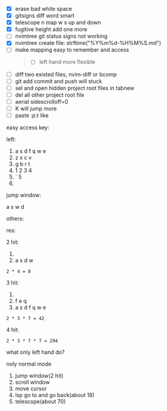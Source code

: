 - [x] erase bad white space
- [x] gitsigns diff word smart
- [x] telescope n map w s up and down
- [x] fugitive height add one more
- [ ] nvimtree git status signs not working
- [x] nvimtree create file: strftime("%Y%m%d-%H%M%S.md")
- [ ] make mapping easy to remember and access
  > - [ ] left hand more flexible
- [ ] diff two existed files, nvim-diff or bcomp
- [ ] git add commit and push will stuck
- [ ] sel and open hidden project root files in tabnew
- [ ] del all other project root file
- [ ] aerial sidescrolloff=0
- [ ] K will jump more
- [ ] paste :p:t like <cword>

easy access key:

left:

1. a s d f q w e <space> <ctrl>
2. z x c v
3. g b r t
4. 1 2 3 4
5. <tab> ` 5
6. <F1> <F2> <F3> <F4>

jump window:

<leader> a s w d

others:

res:

2 hit:

1. <leader> <ctrl>
2. a s d w

`2 * 4 = 8`

3 hit:

1. <leader> <ctrl>
2. f e q
3. a s d f q w e

`2 * 3 * 7 = 42`

4 hit:

`2 * 3 * 7 * 7 = 294`

what only left hand do?

noly normal mode

1. jump window(2 hit)
2. scroll window
3. move cursor
4. lsp go to and go back(about 18)
5. telescope(about 70)
